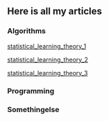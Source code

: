
## Here is all my articles

### Algorithms
[statistical_learning_theory_1](docs/Algorithms/statistical_learning_theory_1)

[statistical_learning_theory_2](docs/Algorithms/statistical_learning_theory_2)

[statistical_learning_theory_3](docs/Algorithms/statistical_learning_theory_3)



### Programming


### Somethingelse


